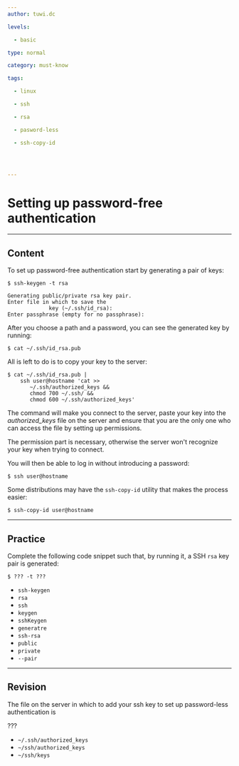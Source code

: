```yaml
---
author: tuwi.dc

levels:

  - basic

type: normal

category: must-know

tags:

  - linux

  - ssh

  - rsa

  - pasword-less

  - ssh-copy-id




---
```


# Setting up password-free authentication

---
## Content

To set up password-free authentication start by generating a pair of keys:
```
$ ssh-keygen -t rsa

Generating public/private rsa key pair.
Enter file in which to save the
             key (~/.ssh/id_rsa):
Enter passphrase (empty for no passphrase):
```
After you choose a path and a password, you can see the generated key by running:
```
$ cat ~/.ssh/id_rsa.pub
```
All is left to do is to copy your key to the server:
```
$ cat ~/.ssh/id_rsa.pub |
    ssh user@hostname 'cat >>
       ~/.ssh/authorized_keys &&
       chmod 700 ~/.ssh/ &&
       chmod 600 ~/.ssh/authorized_keys'
```
The command will make you connect to the server, paste your key into the *authorized_keys* file on the server and ensure that you are the only one who can access the file by setting up permissions.

The permission part is necessary, otherwise the server won't recognize your key when trying to connect.

You will then be able to log in without introducing a password:
```
$ ssh user@hostname
```
Some distributions may have the `ssh-copy-id` utility that makes the process easier:
```
$ ssh-copy-id user@hostname
```

---
## Practice

Complete the following code snippet such that, by running it, a SSH `rsa` key pair is generated:
```
$ ??? -t ???
```


* `ssh-keygen`
* `rsa`
* `ssh`
* `keygen`
* `sshKeygen`
* `generatre`
* `ssh-rsa`
* `public`
* `private`
* `--pair`

---
## Revision

The file on the server in which to add your ssh key to set up password-less authentication is

???

* `~/.ssh/authorized_keys`
* `~/ssh/authorized_keys`
* `~/ssh/keys`

